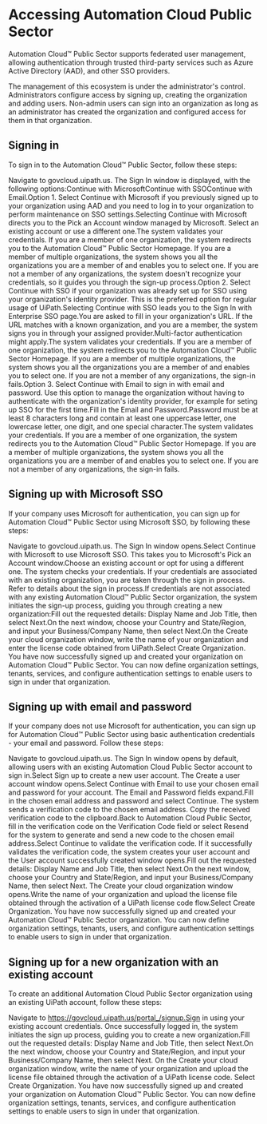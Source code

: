 ﻿# Accessing Automation Cloud Public Sector

Automation Cloud™ Public Sector supports federated user management, allowing authentication through trusted third-party services such as Azure Active Directory (AAD), and other SSO providers.

The management of this ecosystem is under the administrator's control. Administrators configure access by signing up, creating the organization and adding users. Non-admin users can sign into an organization as long as an administrator has created the organization and configured access for them in that organization.

## Signing in

To sign in to the Automation Cloud™ Public Sector, follow these steps:

Navigate to govcloud.uipath.us. The Sign In window is displayed, with the following options:Continue with MicrosoftContinue with SSOContinue with Email.Option 1. Select Continue with Microsoft if you previously signed up to your organization using AAD and you need to log in to your organization to perform maintenance on SSO settings.Selecting Continue with Microsoft directs you to the Pick an Account window managed by Microsoft. Select an existing account or use a different one.The system validates your credentials. If you are a member of one organization, the system redirects you to the Automation Cloud™ Public Sector Homepage. If you are a member of multiple organizations, the system shows you all the organizations you are a member of and enables you to select one. If you are not a member of any organizations, the system doesn't recognize your credentials, so it guides you through the sign-up process.Option 2. Select Continue with SSO if your organization was already set up for SSO using your organization's identity provider. This is the preferred option for regular usage of UiPath.Selecting Continue with SSO leads you to the Sign In with Enterprise SSO page.You are asked to fill in your organization's URL. If the URL matches with a known organization, and you are a member, the system signs you in through your assigned provider.Multi-factor authentication might apply.The system validates your credentials. If you are a member of one organization, the system redirects you to the Automation Cloud™ Public Sector Homepage. If you are a member of multiple organizations, the system shows you all the organizations you are a member of and enables you to select one. If you are not a member of any organizations, the sign-in fails.Option 3. Select Continue with Email to sign in with email and password. Use this option to manage the organization without having to authenticate with the organization's identity provider, for example for seting up SSO for the first time.Fill in the Email and Password.Password must be at least 8 characters long and contain at least one uppercase letter, one lowercase letter, one digit, and one special character.The system validates your credentials. If you are a member of one organization, the system redirects you to the Automation Cloud™ Public Sector Homepage. If you are a member of multiple organizations, the system shows you all the organizations you are a member of and enables you to select one. If you are not a member of any organizations, the sign-in fails.


## Signing up with Microsoft SSO

If your company uses Microsoft for authentication, you can sign up for Automation Cloud™ Public Sector using Microsoft SSO, by following these steps:

Navigate to govcloud.uipath.us. The Sign In window opens.Select Continue with Microsoft to use Microsoft SSO. This takes you to Microsoft's Pick an Account window.Choose an existing account or opt for using a different one. The system checks your credentials. If your credentials are associated with an existing organization, you are taken through the sign in process. Refer to details about the sign in process.If credentials are not associated with any existing Automation Cloud™ Public Sector organization, the system initiates the sign-up process, guiding you through creating a new organization:Fill out the requested details: Display Name and Job Title, then select Next.On the next window, choose your Country and State/Region, and input your Business/Company Name, then select Next.On the Create your cloud organization window, write the name of your organization and enter the license code obtained from UiPath.Select Create Organization. You have now successfully signed up and created your organization on Automation Cloud™ Public Sector. You can now define organization settings, tenants, services, and configure authentication settings to enable users to sign in under that organization.


## Signing up with email and password

If your company does not use Microsoft for authentication, you can sign up for Automation Cloud™ Public Sector using basic authentication credentials - your email and password. Follow these steps:

Navigate to govcloud.uipath.us. The Sign In window opens by default, allowing users with an existing Automation Cloud Public Sector account to sign in.Select Sign up to create a new user account. The Create a user account window opens.Select Continue with Email to use your chosen email and password for your account. The Email and Password fields expand.Fill in the chosen email address and password and select Continue. The system sends a verification code to the chosen email address. Copy the received verification code to the clipboard.Back to Automation Cloud Public Sector, fill in the verification code on the Verification Code field or select Resend for the system to generate and send a new code to the chosen email address.Select Continue to validate the verification code. If it successfully validates the verification code, the system creates your user account and the User account successfully created window opens.Fill out the requested details: Display Name and Job Title, then select Next.On the next window, choose your Country and State/Region, and input your Business/Company Name, then select Next. The Create your cloud organization window opens.Write the name of your organization and upload the license file obtained through the activation of a UiPath license code flow.Select Create Organization. You have now successfully signed up and created your Automation Cloud™ Public Sector organization. You can now define organization settings, tenants, users, and configure authentication settings to enable users to sign in under that organization.


## Signing up for a new organization with an existing account

To create an additional Automation Cloud Public Sector organization using an existing UiPath account, follow these steps:

Navigate to https://govcloud.uipath.us/portal_/signup.Sign in using your existing account credentials. Once successfully logged in, the system initiates the sign up process, guiding you to create a new organization.Fill out the requested details: Display Name and Job Title, then select Next.On the next window, choose your Country and State/Region, and input your Business/Company Name, then select Next. On the Create your cloud organization window, write the name of your organization and upload the license file obtained through the activation of a UiPath license code. Select Create Organization. You have now successfully signed up and created your organization on Automation Cloud™ Public Sector. You can now define organization settings, tenants, services, and configure authentication settings to enable users to sign in under that organization.

